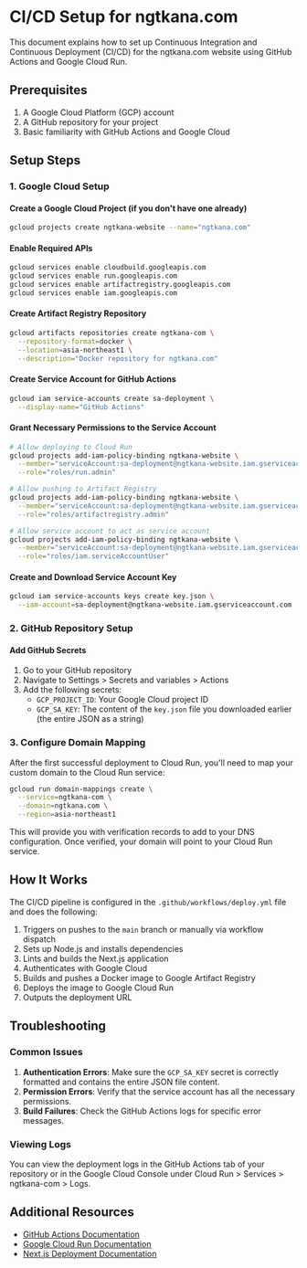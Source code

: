 # CI/CD Setup for ngtkana.com

This document explains how to set up Continuous Integration and Continuous Deployment (CI/CD) for the ngtkana.com website using GitHub Actions and Google Cloud Run.

## Prerequisites

1. A Google Cloud Platform (GCP) account
2. A GitHub repository for your project
3. Basic familiarity with GitHub Actions and Google Cloud

## Setup Steps

### 1. Google Cloud Setup

#### Create a Google Cloud Project (if you don't have one already)

```bash
gcloud projects create ngtkana-website --name="ngtkana.com"
```

#### Enable Required APIs

```bash
gcloud services enable cloudbuild.googleapis.com
gcloud services enable run.googleapis.com
gcloud services enable artifactregistry.googleapis.com
gcloud services enable iam.googleapis.com
```

#### Create Artifact Registry Repository

```bash
gcloud artifacts repositories create ngtkana-com \
  --repository-format=docker \
  --location=asia-northeast1 \
  --description="Docker repository for ngtkana.com"
```

#### Create Service Account for GitHub Actions

```bash
gcloud iam service-accounts create sa-deployment \
  --display-name="GitHub Actions"
```

#### Grant Necessary Permissions to the Service Account

```bash
# Allow deploying to Cloud Run
gcloud projects add-iam-policy-binding ngtkana-website \
  --member="serviceAccount:sa-deployment@ngtkana-website.iam.gserviceaccount.com" \
  --role="roles/run.admin"

# Allow pushing to Artifact Registry
gcloud projects add-iam-policy-binding ngtkana-website \
  --member="serviceAccount:sa-deployment@ngtkana-website.iam.gserviceaccount.com" \
  --role="roles/artifactregistry.admin"

# Allow service account to act as service account
gcloud projects add-iam-policy-binding ngtkana-website \
  --member="serviceAccount:sa-deployment@ngtkana-website.iam.gserviceaccount.com" \
  --role="roles/iam.serviceAccountUser"
```

#### Create and Download Service Account Key

```bash
gcloud iam service-accounts keys create key.json \
  --iam-account=sa-deployment@ngtkana-website.iam.gserviceaccount.com
```

### 2. GitHub Repository Setup

#### Add GitHub Secrets

1. Go to your GitHub repository
2. Navigate to Settings > Secrets and variables > Actions
3. Add the following secrets:
   - `GCP_PROJECT_ID`: Your Google Cloud project ID
   - `GCP_SA_KEY`: The content of the `key.json` file you downloaded earlier (the entire JSON as a string)

### 3. Configure Domain Mapping

After the first successful deployment to Cloud Run, you'll need to map your custom domain to the Cloud Run service:

```bash
gcloud run domain-mappings create \
  --service=ngtkana-com \
  --domain=ngtkana.com \
  --region=asia-northeast1
```

This will provide you with verification records to add to your DNS configuration. Once verified, your domain will point to your Cloud Run service.

## How It Works

The CI/CD pipeline is configured in the `.github/workflows/deploy.yml` file and does the following:

1. Triggers on pushes to the `main` branch or manually via workflow dispatch
2. Sets up Node.js and installs dependencies
3. Lints and builds the Next.js application
4. Authenticates with Google Cloud
5. Builds and pushes a Docker image to Google Artifact Registry
6. Deploys the image to Google Cloud Run
7. Outputs the deployment URL

## Troubleshooting

### Common Issues

1. **Authentication Errors**: Make sure the `GCP_SA_KEY` secret is correctly formatted and contains the entire JSON file content.
2. **Permission Errors**: Verify that the service account has all the necessary permissions.
3. **Build Failures**: Check the GitHub Actions logs for specific error messages.

### Viewing Logs

You can view the deployment logs in the GitHub Actions tab of your repository or in the Google Cloud Console under Cloud Run > Services > ngtkana-com > Logs.

## Additional Resources

- [GitHub Actions Documentation](https://docs.github.com/en/actions)
- [Google Cloud Run Documentation](https://cloud.google.com/run/docs)
- [Next.js Deployment Documentation](https://nextjs.org/docs/deployment)
